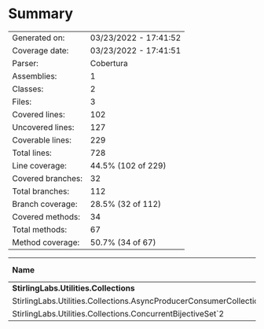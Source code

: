 ﻿# Summary
|||
|:---|:---|
| Generated on: | 03/23/2022 - 17:41:52 |
| Coverage date: | 03/23/2022 - 17:41:51 |
| Parser: | Cobertura |
| Assemblies: | 1 |
| Classes: | 2 |
| Files: | 3 |
| Covered lines: | 102 |
| Uncovered lines: | 127 |
| Coverable lines: | 229 |
| Total lines: | 728 |
| Line coverage: | 44.5% (102 of 229) |
| Covered branches: | 32 |
| Total branches: | 112 |
| Branch coverage: | 28.5% (32 of 112) |
| Covered methods: | 34 |
| Total methods: | 67 |
| Method coverage: | 50.7% (34 of 67) |

|**Name**|**Covered**|**Uncovered**|**Coverable**|**Total**|**Line coverage**|**Covered**|**Total**|**Branch coverage**|**Covered**|**Total**|**Method coverage**|
|:---|---:|---:|---:|---:|---:|---:|---:|---:|---:|---:|---:|
|**StirlingLabs.Utilities.Collections**|**102**|**127**|**229**|**728**|**44.5%**|**32**|**112**|**28.5%**|**34**|**67**|**50.7%**|
|StirlingLabs.Utilities.Collections.AsyncProducerConsumerCollection`1|102|69|171|476|59.6%|32|84|38%|34|47|72.3%|
|StirlingLabs.Utilities.Collections.ConcurrentBijectiveSet`2|0|58|58|252|0%|0|28|0%|0|20|0%|
